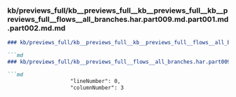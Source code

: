 ### kb/previews_full/kb__previews_full__kb__previews_full__kb__previews_full__flows__all_branches.har.part009.md.part001.md.part002.md.md

```md
### kb/previews_full/kb__previews_full__kb__previews_full__flows__all_branches.har.part009.md.part001.md.part002.md

```md
### kb/previews_full/kb__previews_full__flows__all_branches.har.part009.md.part001.md (part 002)

```md
                    "lineNumber": 0,
                    "columnNumber": 3
```

```

```

```
